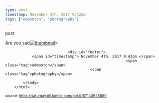 ```yaml
---
type: post
timestamp: November 4th, 2017 9:42pm
tags: ["edmonton", "photography"]
---
```

post
<a href="https://www.instagram.com/p/BbGU8LMnBB8/ "></a>
                                                                                          
Are you sad[![thumbnail](http://i3.ytimg.com/vi/ /maxresdefault.jpg)](https://www.youtube.com/watch?v= )> 
                                    
                
                
                
                
                                <div id="footer">
                <span id="timestamp"> November 4th, 2017 9:42pm </span>
                                                          <span class="tag">edmonton</span>
                                          <span class="tag">photography</span>
                                                    
            </body>
        </html>

        
<small>source: https://saturdayxiii.tumblr.com/post/167143658889</small>